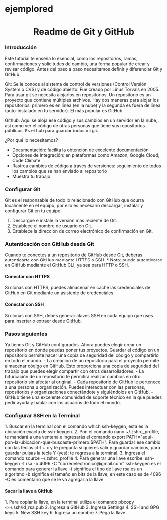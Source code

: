 # ejemplored

<h1 align="center">Readme de Git y GitHub</h1>
 
<h3>Introducción</h3>
Este tutorial te enseña lo esencial, como los repositorios, ramas, confirmaciones y solicitudes de cambio, una forma popular de crear y revisar código. Antes del paso a paso necesitamos definir y diferenciar Git y GitHub.

Git:
Se le conoce al sistema de control de versiones (Control Versión System o CVS) y de código abierto. Fue creado por Linus Torvals en 2005.
Para usar git se necesita alojarlos en repositorios. Un repositorio es un proyecto que contiene múltiples archivos. Hay dos maneras para alojar los repositorios: primero es en línea (en la nube) y la segunda es fuera de línea (auto-instalado en tu servidor). El más popular es GitHub.

Github:
Aquí se aloja ese código y sus cambios en un servidor en la nube, así como ver el código de otras personas que tiene sus repositorios públicos. Es el hub para guardar todos mi git. 

¿Por qué lo necesitamos?
- Documentación: facilita la obtención de excelente documentación
- Opciones de Integración: en plataformas como Amazon, Google Cloud, Code Climate 
- Rastrea cambios de código a través de versiones: seguimiento de todos los cambios que se han enviado al repositorio 
- Muestra tu trabajo


<h3>Configurar Git</h3>
Git es el responsable de todo lo relacionado con GitHub que ocurra localmente en el equipo, por ello es necesario descargar, instalar y configurar Git en tu equipo. 

1. Descargue e instale la versión  más reciente de Git.
2. Establece el nombre de usuario en Git.
3. Establece la dirección de correo electrónico de confirmación en Git.

<h3>Autenticación con GitHub desde Git</h3>
Cuando te conectes a un repositorio de GitHub desde Git, deberás autenticarte con GitHub mediante HTTPS o SSH.
  * Nota: puede autenticarse en GitHub mediante el GitHub CLI, ya sea para HTTP o SSH.

<h4>Conectar con HTTPS</h4>
Si clonas con HTTPS, puedes almacenar en caché las credenciales de GitHub en Git mediante un asistente de credenciales. 

<h4>Conectar con SSH</h4>
Si clonas con SSH, debes generar claves SSH en cada equipo que uses para insertar o extraer desde GitHub. 


<h3>Pasos siguientes</h3>
Ya tienes Git y GitHub configurados. Ahora puedes elegir crear un repositorio en donde puedas poner tus proyectos. Guardar el código en un repositorio permite hacer una copia de seguridad del código y compartirlo en todo el mundo.
  - La creación de un repositorio para el proyecto permite almacenar código en GitHub. Esto proporciona una copia de seguridad del trabajo que puedes elegir compartir con otros desarrolladores. 
  - La bifurcación de un repositorio te permitirá realizar cambios en otro repositorio sin afectar al original.
  - Cada repositorio de GitHub le pertenece a una persona u organización. Puedes interactuar con las personas, repositorios y organizaciones conectándote y siguiéndolos en GitHub.
  - GitHub tiene una excelente comunidad de soporte técnico en la que puedes pedir ayuda y hablar con los usuarios de todo el mundo. 


<h3>Configurar SSH en la Terminal</h3>
1. Buscar en la terminal con el comando which ssh-keygen, esta es la ubicación exacta de ssh-keygen.
2. Pon el comando nano ~/.zshrc_profile, te mandará a una ventana e ingresarás el comando export PATH="aqui-pon-la-ubicacion-que-buscaste-primero:$PATH".
Para guardar ese cambio con las teclas ctrl + x y te pregunta si quieres salir y guardar cambios, para guardar pulsas la tecla Y (yes); te regresa a la terminal.
3. Ingresa el comando source ~/.zshrc_profile
4. Para generar una llave escribe: ssh-keygen -t rsa -b 4096 -C "correoelectronico@gmail.com"
  ssh-keygen es el comando para generar la llave
  -t significa el tipo de llave 
  rsa es un algoritmo
  -b significa el tamaño en bits de la llave, en este caso es de 4096
  -C es comentario que se le va agregar a la llave 

<h4>Sacar la llave a GitHub</h4>
1. Para copiar la llave, en la terminal utiliza el comando pbcopy <~/.ssh/id_rsa.pub
2. Ingresa a GitHub
3. Ingresa Settings 
4. SSH and GPG keys 
5. New SSH key
6. Ingresa un nombre 
7. Pega la llave

